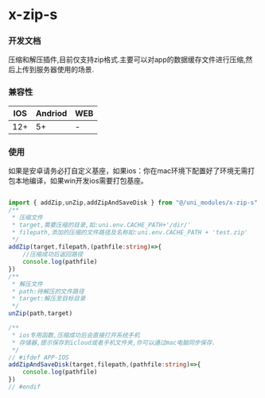 # x-zip-s
### 开发文档

压缩和解压插件,目前仅支持zip格式.主要可以对app的数据缓存文件进行压缩,然后上传到服务器使用的场景.

### 兼容性

| IOS | Andriod | WEB |
| --- | --- | --- |
| 12+ | 5+ | - |



### 使用

如果是安卓请务必打自定义基座，如果ios：你在mac环境下配置好了环境无需打包本地编译，如果win开发ios需要打包基座。


```ts

import { addZip,unZip,addZipAndSaveDisk } from "@/uni_modules/x-zip-s"
/**
 * 压缩文件
 * target,需要压缩的目录,如:uni.env.CACHE_PATH+'/dir/'
 * filepath,添加的压缩的文件路径及名称如:uni.env.CACHE_PATH + 'test.zip'
 */
addZip(target,filepath,(pathfile:string)=>{
	//压缩成功后返回路径
	console.log(pathfile)
})
/**
 * 解压文件
 * path:待解压的文件路径
 * target:解压至目标目录
 */
unZip(path,target)

/**
 * ios专用函数,压缩成功后会直接打开系统手机
 * 存储器,提示保存到icloud或者手机文件夹,你可以通过mac电脑同步保存.
 */
// #ifdef APP-IOS
addZipAndSaveDisk(target,filepath,(pathfile:string)=>{
	console.log(pathfile)
})
// #endif

```
